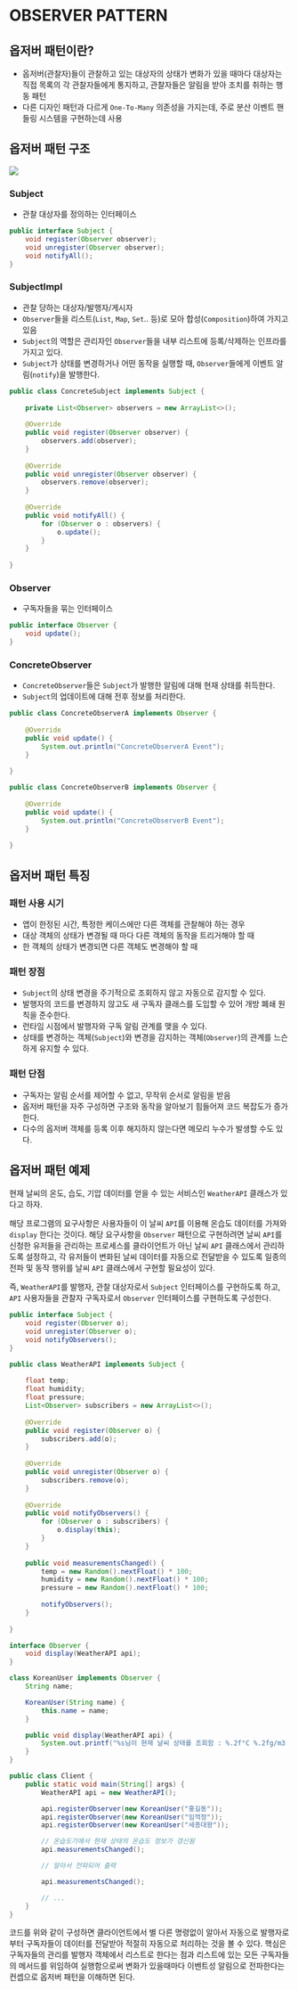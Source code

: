 # OBSERVER PATTERN
## 옵저버 패턴이란? 
- 옵저버(관찰자)들이 관찰하고 있는 대상자의 상태가 변화가 있을 때마다 대상자는 직접 목록의 각 관찰자들에게 통지하고, 관찰자들은 알림을 받아 조치를 취하는 행동 패턴
- 다른 디자인 패턴과 다르게 `One-To-Many` 의존성을 가지는데, 주로 분산 이벤트 핸들링 시스템을 구현하는데 사용

## 옵저버 패턴 구조 
![](https://www.programmergirl.com/wp-content/uploads/2019/08/TheObserverPattern.png)

### Subject
- 관찰 대상자를 정의하는 인터페이스 
```java
public interface Subject {
    void register(Observer observer);
    void unregister(Observer observer);
    void notifyAll();
}
```

### SubjectImpl
- 관찰 당하는 대상자/발행자/게시자
- `Observer`들을 리스트(`List`, `Map`, `Set`.. 등)로 모아 합성(`Composition`)하여 가지고 있음 
- `Subject`의 역할은 관리자인 `Observer`들을 내부 리스트에 등록/삭제하는 인프라를 가지고 있다. 
- `Subject`가 상태를 변경하거나 어떤 동작을 실행할 때, `Observer`들에게 이벤트 알림(`notify`)을 발행한다. 
```java
public class ConcreteSubject implements Subject {
    
    private List<Observer> observers = new ArrayList<>();
    
    @Override
    public void register(Observer observer) {
        observers.add(observer);
    }
    
    @Override
    public void unregister(Observer observer) {
        observers.remove(observer);
    }
    
    @Override
    public void notifyAll() {
        for (Observer o : observers) {
            o.update();
        }
    }
    
}
```

### Observer
- 구독자들을 묶는 인터페이스 
```java
public interface Observer {
    void update();
}
```

### ConcreteObserver
- `ConcreteObserver`들은 `Subject`가 발행한 알림에 대해 현재 상태를 취득한다. 
- `Subject`의 업데이트에 대해 전후 정보를 처리한다. 
```java
public class ConcreteObserverA implements Observer {
    
    @Override
    public void update() {
        System.out.println("ConcreteObserverA Event");
    }
    
}

public class ConcreteObserverB implements Observer {
    
    @Override
    public void update() {
        System.out.println("ConcreteObserverB Event");
    }
    
}
```

## 옵저버 패턴 특징 
### 패턴 사용 시기 
- 앱이 한정된 시간, 특정한 케이스에만 다른 객체를 관찰해야 하는 경우 
- 대상 객체의 상태가 변경될 때 마다 다른 객체의 동작을 트리거해야 할 때 
- 한 객체의 상태가 변경되면 다른 객체도 변경해야 할 때

### 패턴 장점
- `Subject`의 상태 변경을 주기적으로 조회하지 않고 자동으로 감지할 수 있다. 
- 발행자의 코드를 변경하지 않고도 새 구독자 클래스를 도입할 수 있어 개방 폐쇄 원칙을 준수한다. 
- 런타임 시점에서 발행자와 구독 알림 관계를 맺을 수 있다. 
- 상태를 변경하는 객체(`Subject`)와 변경을 감지하는 객체(`Observer`)의 관계를 느슨하게 유지할 수 있다.

### 패턴 단점
- 구독자는 알림 순서를 제어할 수 없고, 무작위 순서로 알림을 받음
- 옵저버 패턴을 자주 구성하면 구조와 동작을 알아보기 힘들어져 코드 복잡도가 증가한다. 
- 다수의 옵저버 객체를 등록 이후 해지하지 않는다면 메모리 누수가 발생할 수도 있다. 

## 옵저버 패턴 예제 
현재 날씨의 온도, 습도, 기압 데이터를 얻을 수 있는 서비스인 `WeatherAPI` 클래스가 있다고 하자.

해당 프로그램의 요구사항은 사용자들이 이 날씨 `API`를 이용해 온습도 데이터를 가져와 `display` 한다는 것이다. 
해당 요구사항을 `Observer` 패턴으로 구현하려면 날씨 `API`를 신청한 유저들을 관리하는 프로세스를 클라이언트가 아닌 날씨 `API` 클래스에서 관리하도록 설정하고, 
각 유저들이 변화된 날씨 데이터를 자동으로 전달받을 수 있도록 일종의 전파 및 동작 행위를 날씨 `API` 클래스에서 구현할 필요성이 있다. 

즉, `WeatherAPI`를 발행자, 관찰 대상자로서 `Subject` 인터페이스를 구현하도록 하고, `API` 사용자들을 관찰자 구독자로서 `Observer` 인터페이스를 구현하도록 구성한다. 


```java
public interface Subject {
    void register(Observer o);
    void unregister(Observer o);
    void notifyObservers();
}
```

```java
public class WeatherAPI implements Subject {
    
    float temp;
    float humidity;
    float pressure;
    List<Observer> subscribers = new ArrayList<>();
    
    @Override
    public void register(Observer o) {
        subscribers.add(o);
    }
    
    @Override
    public void unregister(Observer o) {
        subscribers.remove(o);
    }
    
    @Override
    public void notifyObservers() {
        for (Observer o : subscribers) {
            o.display(this);
        }
    }
    
    public void measurementsChanged() {
        temp = new Random().nextFloat() * 100;
        humidity = new Random().nextFloat() * 100;
        pressure = new Random().nextFloat() * 100;
        
        notifyObservers();
    }
    
}
```

```java
interface Observer {
    void display(WeatherAPI api);
}

class KoreanUser implements Observer {
    String name;

    KoreanUser(String name) {
        this.name = name;
    }

    public void display(WeatherAPI api) {
        System.out.printf("%s님이 현재 날씨 상태를 조회함 : %.2f°C %.2fg/m3 %.2fhPa\n", name, api.temp, api.humidity, api.pressure);
    }
}
```

```java
public class Client {
    public static void main(String[] args) {
        WeatherAPI api = new WeatherAPI();

        api.registerObserver(new KoreanUser("홍길동"));
        api.registerObserver(new KoreanUser("임꺽정"));
        api.registerObserver(new KoreanUser("세종대왕"));

        // 온습도기에서 현재 상태의 온습도 정보가 갱신됨
        api.measurementsChanged();

        // 알아서 전파되어 출력

        api.measurementsChanged();

        // ...
    }
}
```

코드를 위와 같이 구성하면 클라이언트에서 별 다른 명령없이 알아서 자동으로 발행자로부터 구독자들이 데이터를 전달받아 적절히 자동으로 처리하는 것을 볼 수 있다. 
핵심은 구독자들의 관리를 발행자 객체에서 리스트로 한다는 점과 리스트에 있는 모든 구독자들의 메서드를 위임하여 실행함으로써 변화가 있을때마다 이벤트성 알림으로 전파한다는 컨셉으로 옵저버 패턴을 이해하면 된다. 



